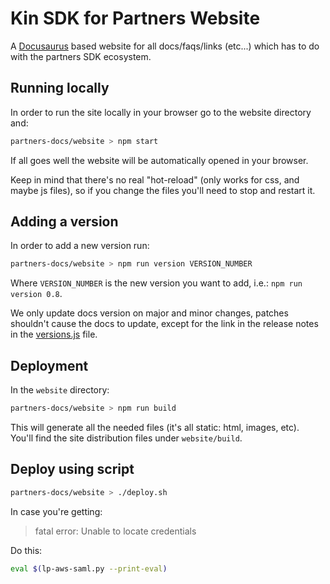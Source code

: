 # Kin SDK for Partners Website

A [Docusaurus](https://docusaurus.io/) based website for all docs/faqs/links (etc...) 
which has to do with the partners SDK ecosystem.

## Running locally
In order to run the site locally in your browser go to the website directory and:
```bash
partners-docs/website > npm start
```
If all goes well the website will be automatically opened in your browser.  

Keep in mind that there's no real "hot-reload" (only works for css, and maybe js files), 
so if you change the files you'll need to stop and restart it.

## Adding a version
In order to add a new version run:
```bash
partners-docs/website > npm run version VERSION_NUMBER
```
Where `VERSION_NUMBER` is the new version you want to add, i.e.: `npm run version 0.8`.

We only update docs version on major and minor changes, patches shouldn't cause the docs to update, 
except for the link in the release notes in the [versions.js](blob/master/website/pages/en/versions.js) file.

## Deployment
In the `website` directory:
```bash
partners-docs/website > npm run build
```

This will generate all the needed files (it's all static: html, images, etc).  
You'll find the site distribution files under `website/build`.

## Deploy using script
```bash
partners-docs/website > ./deploy.sh
```

In case you're getting:
> fatal error: Unable to locate credentials

Do this:
```bash
eval $(lp-aws-saml.py --print-eval)
```
